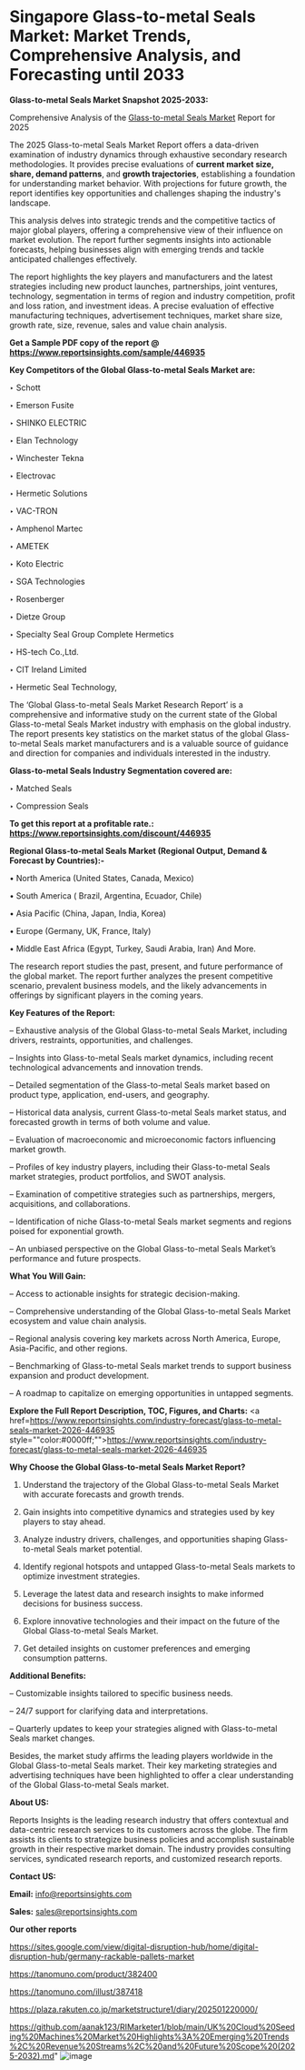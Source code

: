 # Singapore Glass-to-metal Seals Market: Market Trends, Comprehensive Analysis, and Forecasting until 2033

<strong>Glass-to-metal Seals Market Snapshot 2025-2033:</strong>

Comprehensive Analysis of the <a href=https://www.reportsinsights.com/sample/446935>Glass-to-metal Seals Market</a> Report for 2025

The 2025 Glass-to-metal Seals Market Report offers a data-driven examination of industry dynamics through exhaustive secondary research methodologies. It provides precise evaluations of <strong>current market size, share, demand patterns</strong>, and <strong>growth trajectories</strong>, establishing a foundation for understanding market behavior. With projections for future growth, the report identifies key opportunities and challenges shaping the industry's landscape.

This analysis delves into strategic trends and the competitive tactics of major global players, offering a comprehensive view of their influence on market evolution. The report further segments insights into actionable forecasts, helping businesses align with emerging trends and tackle anticipated challenges effectively.

The report highlights the key players and manufacturers and the latest strategies including new product launches, partnerships, joint ventures, technology, segmentation in terms of region and industry competition, profit and loss ration, and investment ideas. A precise evaluation of effective manufacturing techniques, advertisement techniques, market share size, growth rate, size, revenue, sales and value chain analysis.

<strong>Get a Sample PDF copy of the report @ <a href=https://www.reportsinsights.com/sample/446935 style=color:#0000ff;>https://www.reportsinsights.com/sample/446935</a></strong>

<strong>Key Competitors of the Global Glass-to-metal Seals Market are:</strong>

‣ Schott

‣ Emerson Fusite

‣ SHINKO ELECTRIC

‣ Elan Technology

‣ Winchester Tekna

‣ Electrovac

‣ Hermetic Solutions

‣ VAC-TRON

‣ Amphenol Martec

‣ AMETEK

‣ Koto Electric

‣ SGA Technologies

‣ Rosenberger

‣ Dietze Group

‣ Specialty Seal Group Complete Hermetics

‣ HS-tech Co.,Ltd.

‣ CIT Ireland Limited

‣ Hermetic Seal Technology,

The ‘Global Glass-to-metal Seals Market Research Report’ is a comprehensive and informative study on the current state of the Global Glass-to-metal Seals Market industry with emphasis on the global industry. The report presents key statistics on the market status of the global Glass-to-metal Seals market manufacturers and is a valuable source of guidance and direction for companies and individuals interested in the industry.

<strong>Glass-to-metal Seals Industry Segmentation covered are:</strong>

‣ Matched Seals

‣ Compression Seals

<strong>To get this report at a profitable rate.: <a href=https://www.reportsinsights.com/discount/446935 style=color:#0000ff;>https://www.reportsinsights.com/discount/446935</a></strong>

<strong>Regional Glass-to-metal Seals Market (Regional Output, Demand &amp; Forecast by Countries):-</strong>

• North America (United States, Canada, Mexico)

• South America ( Brazil, Argentina, Ecuador, Chile)

• Asia Pacific (China, Japan, India, Korea)

• Europe (Germany, UK, France, Italy)

• Middle East Africa (Egypt, Turkey, Saudi Arabia, Iran) And More.

The research report studies the past, present, and future performance of the global market. The report further analyzes the present competitive scenario, prevalent business models, and the likely advancements in offerings by significant players in the coming years.

<strong>Key Features of the Report:</strong>

– Exhaustive analysis of the Global Glass-to-metal Seals Market, including drivers, restraints, opportunities, and challenges.

– Insights into Glass-to-metal Seals market dynamics, including recent technological advancements and innovation trends.

– Detailed segmentation of the Glass-to-metal Seals market based on product type, application, end-users, and geography.

– Historical data analysis, current Glass-to-metal Seals market status, and forecasted growth in terms of both volume and value.

– Evaluation of macroeconomic and microeconomic factors influencing market growth.

– Profiles of key industry players, including their Glass-to-metal Seals market strategies, product portfolios, and SWOT analysis.

– Examination of competitive strategies such as partnerships, mergers, acquisitions, and collaborations.

– Identification of niche Glass-to-metal Seals market segments and regions poised for exponential growth.

– An unbiased perspective on the Global Glass-to-metal Seals Market’s performance and future prospects.

<strong>What You Will Gain:</strong>

– Access to actionable insights for strategic decision-making.

– Comprehensive understanding of the Global Glass-to-metal Seals Market ecosystem and value chain analysis.

– Regional analysis covering key markets across North America, Europe, Asia-Pacific, and other regions.

– Benchmarking of Glass-to-metal Seals market trends to support business expansion and product development.

– A roadmap to capitalize on emerging opportunities in untapped segments.

<strong>Explore the Full Report Description, TOC, Figures, and Charts:</strong>
<a href=https://www.reportsinsights.com/industry-forecast/glass-to-metal-seals-market-2026-446935 style=""color:#0000ff;"">https://www.reportsinsights.com/industry-forecast/glass-to-metal-seals-market-2026-446935</a>

<strong>Why Choose the Global Glass-to-metal Seals Market Report?</strong>

1. Understand the trajectory of the Global Glass-to-metal Seals Market with accurate forecasts and growth trends.

2. Gain insights into competitive dynamics and strategies used by key players to stay ahead.

3. Analyze industry drivers, challenges, and opportunities shaping Glass-to-metal Seals market potential.

4. Identify regional hotspots and untapped Glass-to-metal Seals markets to optimize investment strategies.

5. Leverage the latest data and research insights to make informed decisions for business success.

6. Explore innovative technologies and their impact on the future of the Global Glass-to-metal Seals Market.

7. Get detailed insights on customer preferences and emerging consumption patterns.

<strong>Additional Benefits:</strong>

– Customizable insights tailored to specific business needs.

– 24/7 support for clarifying data and interpretations.

– Quarterly updates to keep your strategies aligned with Glass-to-metal Seals market changes.

Besides, the market study affirms the leading players worldwide in the Global Glass-to-metal Seals market. Their key marketing strategies and advertising techniques have been highlighted to offer a clear understanding of the Global Glass-to-metal Seals market.

<strong><strong>About US</strong>:</strong>

Reports Insights is the leading research industry that offers contextual and data-centric research services to its customers across the globe. The firm assists its clients to strategize business policies and accomplish sustainable growth in their respective market domain. The industry provides consulting services, syndicated research reports, and customized research reports.

<strong>Contact US:</strong>

<p class=><b>Email:</b> <a href=mailto:info@reportsinsights.com>info@reportsinsights.com</a></p>
<p class=><b>Sales:</b> <a href=mailto:sales@reportsinsights.com>sales@reportsinsights.com</a></p>

<strong>Our other reports</strong>

<a href=https://sites.google.com/view/digital-disruption-hub/home/digital-disruption-hub/germany-rackable-pallets-market>https://sites.google.com/view/digital-disruption-hub/home/digital-disruption-hub/germany-rackable-pallets-market</a>

<a href=https://tanomuno.com/product/382400>https://tanomuno.com/product/382400</a>

<a href=https://tanomuno.com/illust/387418>https://tanomuno.com/illust/387418</a>

<a href=https://plaza.rakuten.co.jp/marketstructure1/diary/202501220000/>https://plaza.rakuten.co.jp/marketstructure1/diary/202501220000/</a>

<a href=https://github.com/aanak123/RIMarketer1/blob/main/UK%20Cloud%20Seeding%20Machines%20Market%20Highlights%3A%20Emerging%20Trends%2C%20Revenue%20Streams%2C%20and%20Future%20Scope%20(2025-2032).md>https://github.com/aanak123/RIMarketer1/blob/main/UK%20Cloud%20Seeding%20Machines%20Market%20Highlights%3A%20Emerging%20Trends%2C%20Revenue%20Streams%2C%20and%20Future%20Scope%20(2025-2032).md</a>"
![image](https://github.com/user-attachments/assets/16e07fa2-f85c-4e72-a0fe-563814b7d35f)
